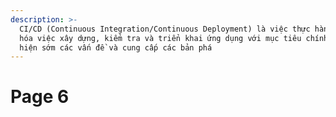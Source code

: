 ```yaml
---
description: >-
  CI/CD (Continuous Integration/Continuous Deployment) là việc thực hành tự động
  hóa việc xây dựng, kiểm tra và triển khai ứng dụng với mục tiêu chính là phát
  hiện sớm các vấn đề và cung cấp các bản phá
---
```


# Page 6

